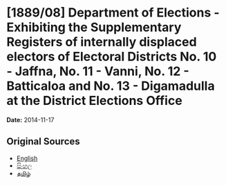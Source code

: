 # [1889/08] Department of Elections - Exhibiting the Supplementary Registers of internally displaced electors of Electoral Districts No. 10 - Jaffna, No. 11 - Vanni, No. 12 - Batticaloa and No. 13 - Digamadulla at the District Elections Office

**Date:** 2014-11-17

## Original Sources

- [English](https://documents.gov.lk/view/extra-gazettes/2014/11/1889-08_E.pdf)
- [සිංහල](https://documents.gov.lk/view/extra-gazettes/2014/11/1889-08_S.pdf)
- [தமிழ்](https://documents.gov.lk/view/extra-gazettes/2014/11/1889-08_T.pdf)
